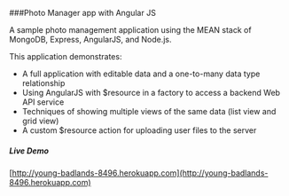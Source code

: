 ###Photo Manager app with Angular JS

A sample photo management application using the MEAN stack of MongoDB, Express, AngularJS, and Node.js.

This application demonstrates:

* A full application with editable data and a one-to-many data type relationship
* Using AngularJS with $resource in a factory to access a backend Web API service 
* Techniques of showing multiple views of the same data (list view and grid view)
* A custom $resource action for uploading user files to the server

##### Live Demo
[http://young-badlands-8496.herokuapp.com](http://young-badlands-8496.herokuapp.com)